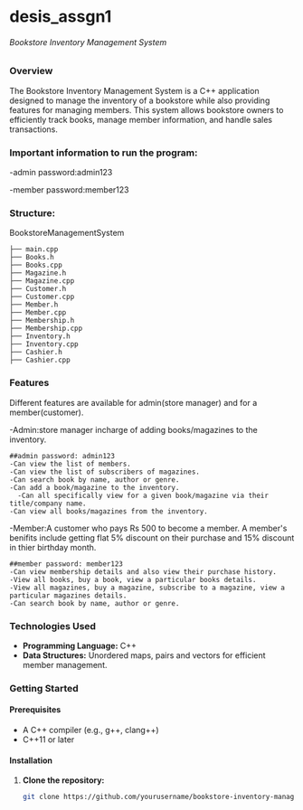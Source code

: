 # desis_assgn1


###### Bookstore Inventory Management System

### Overview

The Bookstore Inventory Management System is a C++ application designed to manage the inventory of a bookstore while also providing features for managing members. This system allows bookstore owners to efficiently track books, manage member information, and handle sales transactions.

### Important information to run the program:

  -admin password:admin123
  
  -member password:member123
  
### Structure:
  BookstoreManagementSystem
  
    ├── main.cpp
    ├── Books.h
    ├── Books.cpp
    ├── Magazine.h
    ├── Magazine.cpp
    ├── Customer.h
    ├── Customer.cpp
    ├── Member.h
    ├── Member.cpp
    ├── Membership.h
    ├── Membership.cpp
    ├── Inventory.h
    ├── Inventory.cpp
    ├── Cashier.h
    ├── Cashier.cpp
    
### Features

  Different features are available for admin(store manager) and for a member(customer).
  
  -Admin:store manager incharge of adding books/magazines to the inventory.
  
    ##admin password: admin123
    -Can view the list of members.
    -Can view the list of subscribers of magazines.
    -Can search book by name, author or genre.
    -Can add a book/magazine to the inventory.
      -Can all specifically view for a given book/magazine via their title/company name.
    -Can view all books/magazines from the inventory. 

  -Member:A customer who pays Rs 500 to become a member. A member's benifits include getting flat 5% discount on their purchase and                15% discount in thier birthday month.
  
    ##member password: member123
    -Can view membership details and also view their purchase history.
    -View all books, buy a book, view a particular books details.
    -View all magazines, buy a magazine, subscribe to a magazine, view a particular magazines details.
    -Can search book by name, author or genre.

### Technologies Used

- **Programming Language:** C++
- **Data Structures:** Unordered maps, pairs and vectors for efficient member management.

### Getting Started

#### Prerequisites

- A C++ compiler (e.g., g++, clang++)
- C++11 or later

#### Installation

1. **Clone the repository:**

   ```bash
   git clone https://github.com/yourusername/bookstore-inventory-management-system.git
